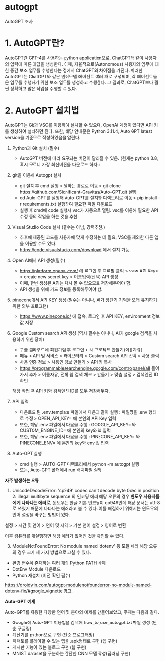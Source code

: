 # autogpt
AutoGPT 조사

# 1. AutoGPT란?
AutoGPT란 GPT-4를 사용하는 python application으로, ChatGPT와 같이 사용자의 입력에 따른 대답을 생성한다. 이때, 자율적으로(Autonomous) 사용자의 임무에 대한 중간 보조 업무를 수행한다는 점에서 ChatGPT와 차이점을 가진다. 이러한 AutoGPT는 ChatGPT와 같은 언어모델 에이전트 여러 개로 구성되며, 각 에이전트들은 임무를 수행하기 위한 보조 업무를 생성하고 수행한다. 그 결과로, ChatGPT보다 훨씬 정확하고 많은 작업을 수행할 수 있다.

# 2. AutoGPT 설치법
AutoGPT는 Git과 VSC를 이용하여 설치할 수 있으며, OpenAi 계정이 있다면 API 키를 생성하여 설치하면 된다.
또한, 해당 안내문은 Python 3.11.4, Auto GPT latest version을 기준으로 작성하였음을 알린다.

1) Python과 Git 설치 (필수)
   - AutoGPT 버전에 따라 요구되는 버전이 달라질 수 있음. (현재는 python 3.8, 혹시 모르니 가장 최신버전을 다운로드 하자.)
     
2) git을 이용해 Autogpt 설치
   - git 설치 후 cmd 실행 > 원하는 경로로 이동 > git clone https://github.com/Significant-Gravitas/Auto-GPT.git 실행
   - cd Auto-GPT를 실행해 Auto-GPT를 설치한 디렉토리로 이동 > pip install -r requirements.txt 실행하여 필요한 파일 다운로드
   - 실행 후 cmd에 code 실행시 vsc가 자동으로 열림. vsc를 이용해 필요한 API 수정 등의 작업을 하는 것을 추천.
     
3) Visual Studio Code 설치 (필수는 아님, 강력추천.)
   - 추후에 제공된 코드를 사용자에 맞게 수정하는 데 필요, VSC를 제외한 다른 앱을 이용할 수도 있다. 
   - https://code.visualstudio.com/download 에서 설치 가능.
     
4) Open AI에서 API 생성(필수)
   - https://platform.openai.com/ 에 로그인 후 프로필 클릭 > view API Keys > create new secret key > 이름입력(선택) API 생성
   - 이때, 한번 생성된 API는 다시 볼 수 없으므로 저장해두어야 함.
   - API 생성을 위해 카드 정보를 등록해두어야 함.
     
5) pinecone에서 API KEY 생성 (필수는 아니나, AI가 장단기 기억을 오래 유지하기 위한 외부 프로그램)
   - https://www.pinecone.io/ 에 접속, 로그인 후 API KEY, environment 정보값 저장
     
6) Google Custom search API 생성 (역시 필수는 아니나, AI가 google 검색을 사용하기 위한 장치)
   - 구글 클라우드에 회원가입 후 로그인 > 새 프로젝트 만들기(이름자유)
   - 메뉴 > API 및 서비스 > 라이브러리 > Custom search API 선택 > 사용 클릭
   - 사용 인증 정보 > 사용인 정보 만들기 > API 키 복사
   - https://programmablesearchengine.google.com/controlpanel/all 들어가서 추가 > 이름자유, 전체 웹 검색 체크 > 만들기 > 맞춤 설정 > 검색엔진 ID 확인
  
   해당 작업 후 API 키와 검색엔진 ID를 모두 저장해두자.
     
7) API 입력
   - 다운로드 된 .env.template 파일에서 다음과 같이 실행 : 파일명을 .env 형태로 수정 > OPEN_API_KEY= 에 본인의 API Key 입력
   - 또한, 해당 .env 파일에서 다음을 수행 : GOOGLE_API_KEY= 와 CUSTOM_ENGINE_ID= 에 본인의 key와 id 입력
   - 또한, 해당 .env 파일에서 다음을 수행 : PINECONE_API_KEY= 와 PINECONE_ENV= 에 본인의 key와 env 값 입력
     
8) Auto-GPT 실행
   - cmd 실행 > AUTO-GPT 디렉토리에서 python -m autogpt 실행
   - 또는, Auto-GPT 폴더에서 run 배치파일 실행

**자주 발생하는 오류**

1) UnicodeDecodeError: 'cp949' codec can't decode byte 0xec in position 2: illegal multibyte sequence 의 인코딩 에러
해당 오류의 경우 **윈도우 사용자들에게 나타나는 에러로**, 윈도우는 한글 기본 인코딩이 cp949인데 해당 문서는 utf-8로 쓰였기 때문에 나타나는 에러라고 볼 수 있다. 이를 해결하기 위해서는 윈도우의 언어 설정을 바꾸는 방법이 있다. 

설정 > 시간 및 언어 > 언어 및 지역 > 기본 언어 설정 > 영어로 변환 

이후 컴퓨터를 재실행하면 해당 에러가 없어진 것을 확인할 수 있다.

3) ModuleNotFoundError: No module named 'dotenv' 등 모듈 에러
해당 오류의 경우 크게 세 가지 방법으로 고칠 수 있다.
- 환경 변수에 존재하는 여러 개의 Python PATH 삭제
- DotEnv Module 다운로드
- Python 재설치 (버전 확인 필수)

https://droidwin.com/autogpt-modulenotfounderror-no-module-named-dotenv-fix/#google_vignette 참고.


**Auto-GPT 예제**

Auto-GPT를 이용한 다양한 언어 및 분야의 예제를 만들어보았고, 주제는 다음과 같다.
- Google에 Auto-GPT 이용법을 검색해 how_to_use_autogpt.txt 파일 생성 (단순 구글링)
- 계산기를 python으로 구현 (단순 프로그래밍)
- 틱택토를 플레이할 수 있는 앱을 .apk형태로 구현 (앱 구현)
- 게시판 기능이 있는 블로그 구현 (웹 구현)
- MNIST dataset을 구분하는 간단한 CNN 모델 작성(딥러닝 구현)


